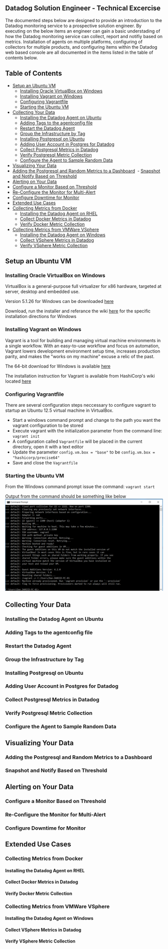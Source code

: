 ## Datadog Solution Engineer - Technical Excercise
The documented steps below are designed to provide an introduction to the Datadog monitoring service to a prospective solution engineer.   By executing on the below items an engineer can gain a basic understading of how the Datadog monitoring service can collect, report and notifiy based on metrics.  Installation of agents on multiple platforms, configuring of collectors for multiple products, and configuring items within the Datadog web based console are all documented in the items listed in the table of contents below.
## Table of Contents
- [Setup an Ubuntu VM](#setup-an-ubuntu-vm)
  - [Installing Oracle VirtualBox on Windows](#installing-oracle-virtualbox-on-windows)
  - [Installing Vagrant on Windows](#installing-vagrant-on-windows)
  - [Configuring Vagrantfile](#configuring-vagrantfile)
  - [Starting the Ubuntu VM](#starting-the-ubuntu-vm)
- [Collecting Your Data](#collecting-your-data)
  - [Installing the Datadog Agent on Ubuntu](#installing-the-datadog-agent-on-ubuntu)
  - [Adding Tags to the agentconfig file](#adding-tags-to-the-agentconfig-file)
  - [Restart the Datadog Agent](#restart-the-datadog-agent)
  - [Group the Infrastructure by Tag](#group-the-infrastructure-by-tag)
  - [Installing Postgresql on Ubuntu](#installing-postgresql-on-ubuntu)
  - [Adding User Account in Postgres for Datadog](#adding-user-account-in-postgres-for-datadog)
  - [Collect Postgresql Metrics in Datadog](#collect-postgresql-metrics-in-datadog)
  - [Verify Postgresql Metric Collection](#verify-postgresql-metric-collection)
  - [Configure the Agent to Sample Random Data](#configure-the-agent-to-sample-random-data)
 - [Visualizing Your Data](#visualizing-your-data)
  - [Adding the Postgresql and Random Metrics to a Dashboard](#adding-the-postgresql-and-random-metrics-to-a-dashboard)
  - [Snapshot and Notify Based on Threshold](#snapshot-and-notify-based-on-threshold)
 - [Alerting on Your Data](#alerting-on-your-data)
  - [Configure a Monitor Based on Threshold](#configure-a-monitor-based-on-threshold)
  - [Re-Configure the Monitor for Multi-Alert](#re-configure-the-monitor-for-multi-alert)  
  - [Configure Downtime for Monitor](#configure-downtime-for-monitor)
 - [Extended Use Cases](#extended-use-cases)
  - [Collecting Metrics from Docker](#collecting-metrics-from-docker)
    - [Installing the Datadog Agent on RHEL](#installing-the-datadog-agent-on-rhel)
    - [Collect Docker Metrics in Datadog](#collect-docker-metrics-in-datadog)
    - [Verify Docker Metric Collection](#verify-docker-metric-collection)
  - [Collecting Metrics from VMWare VSphere](#collecting-metrics-from-vmware-vsphere)
    - [Installing the Datadog Agent on Windows](#installing-the-datadog-agent-on-windows)
    - [Collect VSphere Metrics in Datadog](#collect-vsphere-metrics-in-datadog)
    - [Verify VSphere Metric Collection](#verify-vsphere-metric-collection)

## Setup an Ubuntu VM
### Installing Oracle VirtualBox on Windows
VirtualBox is a general-purpose full virtualizer for x86 hardware, targeted at server, desktop and embedded use. 

Version 5.1.26 for Windows can be downloaded [here](http://download.virtualbox.org/virtualbox/5.1.26/VirtualBox-5.1.26-117224-Win.exe)

Download, run the installer and referance the wiki [here](https://www.virtualbox.org/manual/ch02.html#installation_windows) for the specific installation directions for Windows

### Installing Vagrant on Windows
Vagrant is a tool for building and managing virtual machine environments in a single workflow. With an easy-to-use workflow and focus on automation, Vagrant lowers development environment setup time, increases production parity, and makes the "works on my machine" excuse a relic of the past.

The 64-bit download for Windows is available [here](https://releases.hashicorp.com/vagrant/1.9.7/vagrant_1.9.7_x86_64.msi)

The installation instruction for Vagrant is available from HashiCorp's wiki located [here](https://www.vagrantup.com/docs/installation/)

### Configuring Vagrantfile
There are several configuration steps neccessary to configure vagrant to startup an Ubuntu 12.5 virtual machine in VirtualBox.
  - Start a windows command prompt and change to the path you want the vagrant configuration to be stored
  - Execute vagrant with the initialization parameter from the command line: `vagrant init`
  - A configuration called `Vagrantfile` will be placed in the current directory, open it with a text editor
  - Update the parameter `config.vm.box = "base"` to be `config.vm.box = "hashicorp/precise64"`
  - Save and close the `Vagrantfile`
### Starting the Ubuntu VM
From the Windows command prompt issue the command: `vagrant start`

Output from the command should be something like below
![tag image](screenshots/vm-startup.png)

## Collecting Your Data
### Installing the Datadog Agent on Ubuntu
### Adding Tags to the agentconfig file
### Restart the Datadog Agent
### Group the Infrastructure by Tag
### Installing Postgresql on Ubuntu
### Adding User Account in Postgres for Datadog
### Collect Postgresql Metrics in Datadog
### Verify Postgresql Metric Collection
### Configure the Agent to Sample Random Data
## Visualizing Your Data
### Adding the Postgresql and Random Metrics to a Dashboard
### Snapshot and Notify Based on Threshold
## Alerting on Your Data
### Configure a Monitor Based on Threshold
### Re-Configure the Monitor for Multi-Alert
### Configure Downtime for Monitor
## Extended Use Cases
### Collecting Metrics from Docker
#### Installing the Datadog Agent on RHEL
#### Collect Docker Metrics in Datadog
#### Verify Docker Metric Collection
### Collecting Metrics from VMWare VSphere
#### Installing the Datadog Agent on Windows
#### Collect VSphere Metrics in Datadog
#### Verify VSphere Metric Collection
